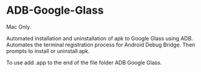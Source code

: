 # ADB-Google-Glass
Mac Only.

Automated installation and uninstallation of apk to Google Glass using ADB.  Automates the terminal registration process for Android Debug Bridge.  Then prompts to install or uninstall apk.

To use add .app to the end of the file folder ADB Google Glass.
